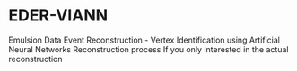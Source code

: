 # EDER-VIANN
Emulsion Data Event Reconstruction - Vertex Identification using Artificial Neural Networks 
Reconstruction process
If you only interested in the actual reconstruction
